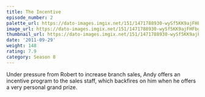 ```yaml
---
title: The Incentive
episode_number: 2
palette_url: https://dato-images.imgix.net/151/1471788930-wySf5KK9ajFHFbgHdqAXmgBBwDy.jpg?ixlib=rb-1.1.0&ch=DPR%2CWidth&auto=enhance&palette=json
image_url: https://dato-images.imgix.net/151/1471788930-wySf5KK9ajFHFbgHdqAXmgBBwDy.jpg?ixlib=rb-1.1.0&ch=DPR%2CWidth&auto=compress%2Cformat&w=500
thumbnail_url: https://dato-images.imgix.net/151/1471788930-wySf5KK9ajFHFbgHdqAXmgBBwDy.jpg?ixlib=rb-1.1.0&ch=DPR%2CWidth&auto=enhance&w=500&h=280&fit=crop&fm=jpg
date: '2011-09-29'
weight: 148
rating: 7.9
category: Season 8
---
```


Under pressure from Robert to increase branch sales, Andy offers an incentive program to the sales staff, which backfires on him when he offers a very personal grand prize.